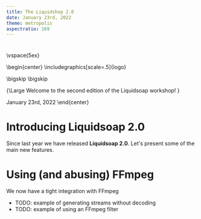 ```yaml
---
title: The Liquidshop 2.0
date: January 23rd, 2022
theme: metropolis
aspectratio: 169
---
```


# 

\vspace{5ex}

\begin{center}
\includegraphics[scale=.5]{logo}

\bigskip
\bigskip

{\Large
Welcome to the second edition of the Liquidsoap workshop!
}

January 23rd, 2022
\end{center}

# Introducing Liquidsoap 2.0

Since last year we have released **Liquidsoap 2.0**. Let's present some of the
main new features.

# Using (and abusing) FFmpeg

We now have a tight integration with FFmpeg

- TODO: example of generating streams without decoding
- TODO: example of using an FFmpeg filter
